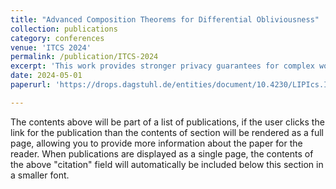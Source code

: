```yaml
---
title: "Advanced Composition Theorems for Differential Obliviousness"
collection: publications
category: conferences
venue: 'ITCS 2024'
permalink: /publication/ITCS-2024
excerpt: 'This work provides stronger privacy guarantees for complex workflows with private output.'
date: 2024-05-01
paperurl: 'https://drops.dagstuhl.de/entities/document/10.4230/LIPIcs.ITCS.2024.103'

---
```


The contents above will be part of a list of publications, if the user clicks the link for the publication than the contents of section will be rendered as a full page, allowing you to provide more information about the paper for the reader. When publications are displayed as a single page, the contents of the above "citation" field will automatically be included below this section in a smaller font.